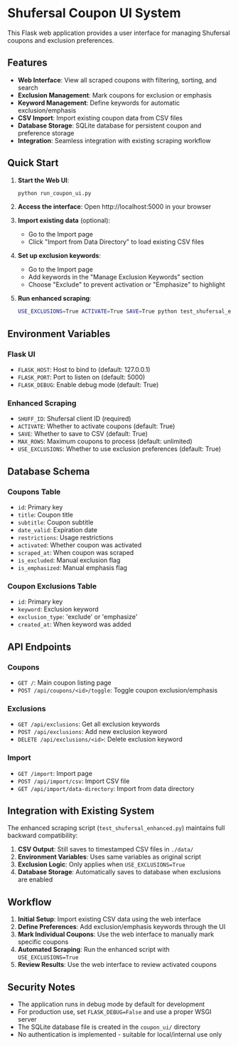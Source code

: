 # Shufersal Coupon UI System

This Flask web application provides a user interface for managing Shufersal coupons and exclusion preferences.

## Features

- **Web Interface**: View all scraped coupons with filtering, sorting, and search
- **Exclusion Management**: Mark coupons for exclusion or emphasis
- **Keyword Management**: Define keywords for automatic exclusion/emphasis
- **CSV Import**: Import existing coupon data from CSV files
- **Database Storage**: SQLite database for persistent coupon and preference storage
- **Integration**: Seamless integration with existing scraping workflow

## Quick Start

1. **Start the Web UI**:
   ```bash
   python run_coupon_ui.py
   ```
   
2. **Access the interface**: Open http://localhost:5000 in your browser

3. **Import existing data** (optional):
   - Go to the Import page
   - Click "Import from Data Directory" to load existing CSV files

4. **Set up exclusion keywords**:
   - Go to the Import page
   - Add keywords in the "Manage Exclusion Keywords" section
   - Choose "Exclude" to prevent activation or "Emphasize" to highlight

5. **Run enhanced scraping**:
   ```bash
   USE_EXCLUSIONS=True ACTIVATE=True SAVE=True python test_shufersal_enhanced.py
   ```

## Environment Variables

### Flask UI
- `FLASK_HOST`: Host to bind to (default: 127.0.0.1)
- `FLASK_PORT`: Port to listen on (default: 5000)
- `FLASK_DEBUG`: Enable debug mode (default: True)

### Enhanced Scraping
- `SHUFF_ID`: Shufersal client ID (required)
- `ACTIVATE`: Whether to activate coupons (default: True)
- `SAVE`: Whether to save to CSV (default: True)
- `MAX_ROWS`: Maximum coupons to process (default: unlimited)
- `USE_EXCLUSIONS`: Whether to use exclusion preferences (default: True)

## Database Schema

### Coupons Table
- `id`: Primary key
- `title`: Coupon title
- `subtitle`: Coupon subtitle
- `date_valid`: Expiration date
- `restrictions`: Usage restrictions
- `activated`: Whether coupon was activated
- `scraped_at`: When coupon was scraped
- `is_excluded`: Manual exclusion flag
- `is_emphasized`: Manual emphasis flag

### Coupon Exclusions Table
- `id`: Primary key
- `keyword`: Exclusion keyword
- `exclusion_type`: 'exclude' or 'emphasize'
- `created_at`: When keyword was added

## API Endpoints

### Coupons
- `GET /`: Main coupon listing page
- `POST /api/coupons/<id>/toggle`: Toggle coupon exclusion/emphasis

### Exclusions
- `GET /api/exclusions`: Get all exclusion keywords
- `POST /api/exclusions`: Add new exclusion keyword
- `DELETE /api/exclusions/<id>`: Delete exclusion keyword

### Import
- `GET /import`: Import page
- `POST /api/import/csv`: Import CSV file
- `GET /api/import/data-directory`: Import from data directory

## Integration with Existing System

The enhanced scraping script (`test_shufersal_enhanced.py`) maintains full backward compatibility:

1. **CSV Output**: Still saves to timestamped CSV files in `./data/`
2. **Environment Variables**: Uses same variables as original script
3. **Exclusion Logic**: Only applies when `USE_EXCLUSIONS=True`
4. **Database Storage**: Automatically saves to database when exclusions are enabled

## Workflow

1. **Initial Setup**: Import existing CSV data using the web interface
2. **Define Preferences**: Add exclusion/emphasis keywords through the UI
3. **Mark Individual Coupons**: Use the web interface to manually mark specific coupons
4. **Automated Scraping**: Run the enhanced script with `USE_EXCLUSIONS=True`
5. **Review Results**: Use the web interface to review activated coupons

## Security Notes

- The application runs in debug mode by default for development
- For production use, set `FLASK_DEBUG=False` and use a proper WSGI server
- The SQLite database file is created in the `coupon_ui/` directory
- No authentication is implemented - suitable for local/internal use only